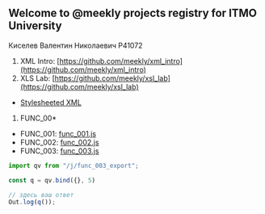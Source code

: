 ## Welcome to @meekly projects registry for ITMO University

Киселев Валентин Николаевич P41072

1. XML Intro: [https://github.com/meekly/xml_intro](https://github.com/meekly/xml_intro)
1. XLS Lab: [https://github.com/meekly/xsl_lab](https://github.com/meekly/xsl_lab)
  - [Stylesheeted XML](dist/doc.xml)
1. FUNC_00*
  - FUNC_001: [func_001.js](https://github.com/meekly/func_00/blob/master/func_001.js)
  - FUNC_002: [func_002.js](https://github.com/meekly/func_00/blob/master/func_002.js)
  - FUNC_003: [func_003.js](https://kodaktor.ru/func_00ed4)

```javascript
import qv from "/j/func_003_export";

const q = qv.bind({}, 5)

// здесь ваш ответ
Out.log(q());
```
